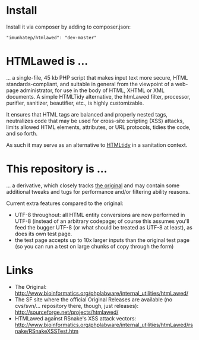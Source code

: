 Install
===============

Install it via composer by adding to composer.json:
```
"imunhatep/htmlawed": "dev-master"
```


HTMLawed is ...
===============

... a single-file, 45 kb PHP script that makes input text more secure, HTML standards-compliant, and 
suitable in general from the viewpoint of a web-page administrator, for use in the body of HTML, XHTML 
or XML documents. A simple HTMLTidy alternative, the htmLawed filter, processor, purifier, sanitizer, 
beautifier, etc., is highly customizable. 

It ensures that HTML tags are balanced and properly nested tags, neutralizes code that may be used 
for cross-site scripting (XSS) attacks, limits allowed HTML elements, attributes, or URL protocols, 
tidies the code, and so forth.

As such it may serve as an alternative to [HTMLtidy](http://en.wikipedia.org/wiki/HTML_Tidy) in a 
sanitation context.


This repository is ...
======================

... a derivative, which closely tracks [the original](http://www.bioinformatics.org/phplabware/internal_utilities/htmLawed/)
and may contain some additional tweaks and tugs for performance and/or filtering ability reasons.

Current extra features compared to the original:

* UTF-8 throughout: all HTML entity conversions are now performed in UTF-8 (instead of an arbitrary 
  codepage; of course this assumes you'll feed the bugger UTF-8 (or what should be treated as UTF-8 
  at least), as does its own test page.
* the test page accepts up to 10x larger inputs than the original test page (so you can run a test on 
  large chunks of copy through the form)



Links
=====

* The Original: http://www.bioinformatics.org/phplabware/internal_utilities/htmLawed/
* The SF site where the official Original Releases are available (no cvs/svn/... repository there, though, just releases): http://sourceforge.net/projects/htmlawed/
* HTMLawed against RSnake's XSS attack vectors: http://www.bioinformatics.org/phplabware/internal_utilities/htmLawed/rsnake/RSnakeXSSTest.htm

